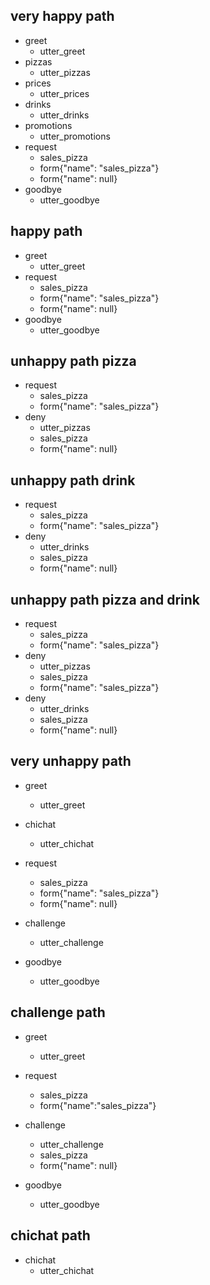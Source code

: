 ## very happy path
* greet
  - utter_greet
* pizzas
  - utter_pizzas
* prices
  - utter_prices
* drinks
  - utter_drinks
* promotions
  - utter_promotions
* request
  - sales_pizza
  - form{"name": "sales_pizza"}
  - form{"name": null}
* goodbye
  - utter_goodbye

## happy path
* greet
  - utter_greet
* request
  - sales_pizza
  - form{"name": "sales_pizza"}
  - form{"name": null}
* goodbye
  - utter_goodbye

## unhappy path pizza
* request
  - sales_pizza
  - form{"name": "sales_pizza"}
* deny
  - utter_pizzas
  - sales_pizza
  - form{"name": null}


## unhappy path drink
* request
  - sales_pizza
  - form{"name": "sales_pizza"}
* deny
  - utter_drinks
  - sales_pizza
  - form{"name": null}
 

## unhappy path pizza and drink
* request
  - sales_pizza
  - form{"name": "sales_pizza"}
* deny
  - utter_pizzas
  - sales_pizza
  - form{"name": "sales_pizza"}
* deny 
  - utter_drinks
  - sales_pizza
  - form{"name": null}
 

## very unhappy path 
* greet
  - utter_greet
* chichat 
  - utter_chichat
* request
   - sales_pizza
   - form{"name": "sales_pizza"}
   - form{"name": null}
 
* challenge 
  - utter_challenge
* goodbye
  - utter_goodbye


## challenge path 
* greet
  - utter_greet
* request
  - sales_pizza
  - form{"name":"sales_pizza"}
* challenge 
  - utter_challenge
  - sales_pizza
  - form{"name": null}
 
* goodbye
  - utter_goodbye

## chichat path
* chichat
  - utter_chichat
  